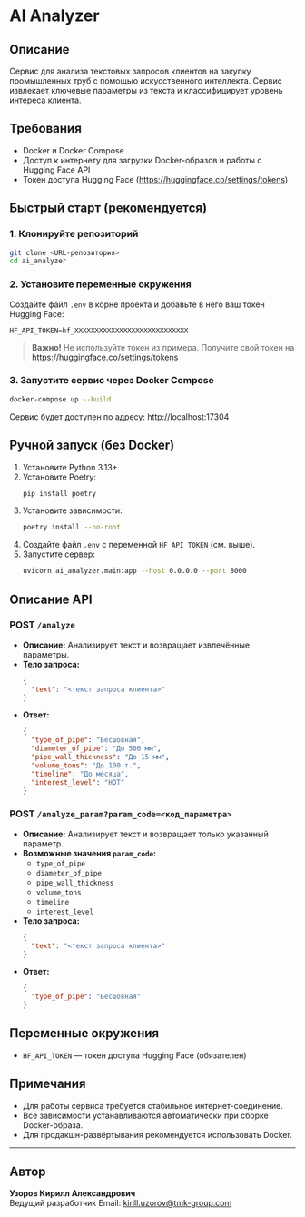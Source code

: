 # AI Analyzer

## Описание
Сервис для анализа текстовых запросов клиентов на закупку промышленных труб с помощью искусственного интеллекта. Сервис извлекает ключевые параметры из текста и классифицирует уровень интереса клиента.

## Требования
- Docker и Docker Compose
- Доступ к интернету для загрузки Docker-образов и работы с Hugging Face API
- Токен доступа Hugging Face (https://huggingface.co/settings/tokens)

## Быстрый старт (рекомендуется)

### 1. Клонируйте репозиторий
```bash
git clone <URL-репозитория>
cd ai_analyzer
```

### 2. Установите переменные окружения

Создайте файл `.env` в корне проекта и добавьте в него ваш токен Hugging Face:

```
HF_API_TOKEN=hf_XXXXXXXXXXXXXXXXXXXXXXXXXXXX
```

> **Важно!** Не используйте токен из примера. Получите свой токен на https://huggingface.co/settings/tokens

### 3. Запустите сервис через Docker Compose

```bash
docker-compose up --build
```

Сервис будет доступен по адресу: http://localhost:17304

## Ручной запуск (без Docker)

1. Установите Python 3.13+
2. Установите Poetry:
   ```bash
   pip install poetry
   ```
3. Установите зависимости:
   ```bash
   poetry install --no-root
   ```
4. Создайте файл `.env` с переменной `HF_API_TOKEN` (см. выше).
5. Запустите сервер:
   ```bash
   uvicorn ai_analyzer.main:app --host 0.0.0.0 --port 8000
   ```

## Описание API

### POST `/analyze`
- **Описание:** Анализирует текст и возвращает извлечённые параметры.
- **Тело запроса:**
  ```json
  {
    "text": "<текст запроса клиента>"
  }
  ```
- **Ответ:**
  ```json
  {
    "type_of_pipe": "Бесшовная",
    "diameter_of_pipe": "До 500 мм",
    "pipe_wall_thickness": "До 15 мм",
    "volume_tons": "До 100 т.",
    "timeline": "До месяца",
    "interest_level": "HOT"
  }
  ```

### POST `/analyze_param?param_code=<код_параметра>`
- **Описание:** Анализирует текст и возвращает только указанный параметр.
- **Возможные значения `param_code`:**
  - `type_of_pipe`
  - `diameter_of_pipe`
  - `pipe_wall_thickness`
  - `volume_tons`
  - `timeline`
  - `interest_level`
- **Тело запроса:**
  ```json
  {
    "text": "<текст запроса клиента>"
  }
  ```
- **Ответ:**
  ```json
  {
    "type_of_pipe": "Бесшовная"
  }
  ```

## Переменные окружения
- `HF_API_TOKEN` — токен доступа Hugging Face (обязателен)

## Примечания
- Для работы сервиса требуется стабильное интернет-соединение.
- Все зависимости устанавливаются автоматически при сборке Docker-образа.
- Для продакшн-развёртывания рекомендуется использовать Docker.

---

## Автор
**Узоров Кирилл Александрович**  
Ведущий разработчик
Email: kirill.uzorov@tmk-group.com
